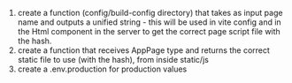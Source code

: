 1. create a function (config/build-config directory) that takes as input page name and outputs a unified string - this will be used in vite config and in the Html component in the server to get the correct page script file with the hash.
2. create a function that receives AppPage type and returns the correct static file to use (with the hash), from inside static/js
3. create a .env.production for production values
